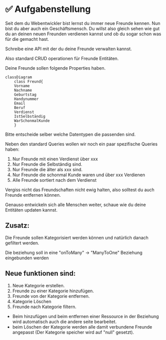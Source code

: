 # ✅ Aufgabenstellung

Seit dem du Webentwickler bist lernst du immer neue Freunde kennen. Nun bist du aber auch ein Geschäftsmensch. Du willst also gleich sehen wie gut du an deinen neuen Freunden verdienen kannst und ob du sogar schon was für die gemacht hast.

Schreibe eine API mit der du deine Freunde verwalten kannst.

Also standard CRUD operationen für Freunde Entitäten.

Deine Freunde sollen folgende Properties haben.

```mermaid
classDiagram
	class Freund{
	Vorname
	Nachname
	Geburtstag
	Handynummer
	Email
	Beruf
	Verdienst
	IstSelbständig
	WarSchonmalKunde
	}
```

Bitte entscheide selber welche Datentypen die passenden sind.

Neben den standard Queries wollen wir noch ein paar spezifische Queries haben:

1. Nur Freunde mit einen Verdienst über xxx
2. Nur Freunde die Selbständig sind.
3. Nur Freunde die älter als xxx sind.
4. Nur Freunde die schonmal Kunde waren und über xxx Verdienen
5. Alle Freunde sortiert nach dem Verdienst

Vergiss nicht das Freundschaften nicht ewig halten, also solltest du auch Freunde entfernen können.

Genauso entwickeln sich alle Menschen weiter, schaue wie du deine Entitäten updaten kannst.


## Zusatz:

Die Freunde sollen Kategorisiert werden können und natürlich danach gefiltert werden. 

Die beziehung soll in eine "onToMany" -> "ManyToOne" Beziehung eingebunden werden

## Neue funktionen sind:
1. Neue Kategorie erstellen.
2. Freunde zu einer Kategorie hinzufügen.
3. Freunde von der Kategorie entfernen.
4. Kategorie Löschen
5. Freunde nach Kategorie filtern. 


- Beim hinzufügen und beim entfernen einer Ressource in der Beziehung wird automatisch auch die andere seite bearbeitet. 
- beim Löschen der Kategorie werden alle damit verbundene Freunde angepasst (Der Kategorie speicher wird auf "null" gesetzt). 


